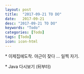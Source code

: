 ```yaml
---
layout: post
title:  "2017-09-21 TO DO"
date:   2017-09-21
desc: "2017-09-21 TO DO"
keywords: "Todo"
categories: [Todo]
tags: [Todo]
icon: icon-html
---
```


\* 이제집에도착. 야근이 잦다 ... 일찍 자기.

\* Java 다시보기 (뒤부터) 
